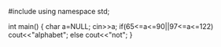 #include <iostream>
using namespace std;

int main()
{
    char a=NULL;
    cin>>a;
    if(65<=a<=90||97<=a<=122) 
     cout<<"alphabet";
     else
     cout<<"not";
}
